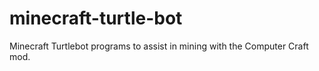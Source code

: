 # minecraft-turtle-bot
Minecraft Turtlebot programs to assist in mining with the Computer Craft mod.
